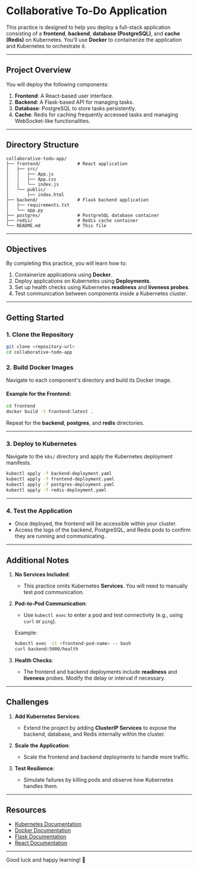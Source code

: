 # Collaborative To-Do Application

This practice is designed to help you deploy a full-stack application consisting of a **frontend**, **backend**, **database (PostgreSQL)**, and **cache (Redis)** on Kubernetes. You'll use **Docker** to containerize the application and Kubernetes to orchestrate it.

---

## **Project Overview**

You will deploy the following components:

1. **Frontend**: A React-based user interface.
2. **Backend**: A Flask-based API for managing tasks.
3. **Database**: PostgreSQL to store tasks persistently.
4. **Cache**: Redis for caching frequently accessed tasks and managing WebSocket-like functionalities.

---

## **Directory Structure**

```
collaborative-todo-app/
├── frontend/              # React application
│   ├── src/
│   │   ├── App.js
│   │   ├── App.css
│   │   └── index.js
│   └── public/
│       ├── index.html
├── backend/               # Flask backend application
│   ├── requirements.txt
│   └── app.py
├── postgres/              # PostgreSQL database container
├── redis/                 # Redis cache container
└── README.md              # This file
```

---

## **Objectives**

By completing this practice, you will learn how to:
1. Containerize applications using **Docker**.
2. Deploy applications on Kubernetes using **Deployments**.
3. Set up health checks using Kubernetes **readiness** and **liveness probes**.
4. Test communication between components inside a Kubernetes cluster.

---

## **Getting Started**

### **1. Clone the Repository**
```bash
git clone <repository-url>
cd collaborative-todo-app
```

### **2. Build Docker Images**

Navigate to each component's directory and build its Docker image.

#### Example for the Frontend:
```bash
cd frontend
docker build -t frontend:latest .
```

Repeat for the **backend**, **postgres**, and **redis** directories.

---

### **3. Deploy to Kubernetes**

Navigate to the `k8s/` directory and apply the Kubernetes deployment manifests.

```bash
kubectl apply -f backend-deployment.yaml
kubectl apply -f frontend-deployment.yaml
kubectl apply -f postgres-deployment.yaml
kubectl apply -f redis-deployment.yaml
```

---

### **4. Test the Application**

- Once deployed, the frontend will be accessible within your cluster.
- Access the logs of the backend, PostgreSQL, and Redis pods to confirm they are running and communicating.

---

## **Additional Notes**

1. **No Services Included**:
   - This practice omits Kubernetes **Services**. You will need to manually test pod communication.

2. **Pod-to-Pod Communication**:
   - Use `kubectl exec` to enter a pod and test connectivity (e.g., using `curl` or `ping`).

   Example:
   ```bash
   kubectl exec -it <frontend-pod-name> -- bash
   curl backend:5000/health
   ```

3. **Health Checks**:
   - The frontend and backend deployments include **readiness** and **liveness** probes. Modify the delay or interval if necessary.

---

## **Challenges**

1. **Add Kubernetes Services**:
   - Extend the project by adding **ClusterIP Services** to expose the backend, database, and Redis internally within the cluster.

2. **Scale the Application**:
   - Scale the frontend and backend deployments to handle more traffic.

3. **Test Resilience**:
   - Simulate failures by killing pods and observe how Kubernetes handles them.

---

## **Resources**

- [Kubernetes Documentation](https://kubernetes.io/docs/)
- [Docker Documentation](https://docs.docker.com/)
- [Flask Documentation](https://flask.palletsprojects.com/)
- [React Documentation](https://reactjs.org/docs/)

---

Good luck and happy learning! 🚀
